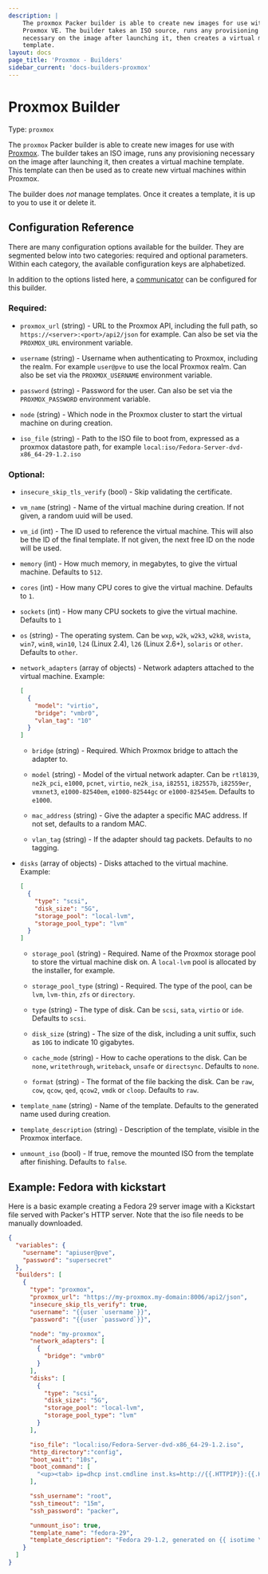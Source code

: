 ```yaml
---
description: |
    The proxmox Packer builder is able to create new images for use with
    Proxmox VE. The builder takes an ISO source, runs any provisioning
    necessary on the image after launching it, then creates a virtual machine
    template.
layout: docs
page_title: 'Proxmox - Builders'
sidebar_current: 'docs-builders-proxmox'
---
```


# Proxmox Builder

Type: `proxmox`

The `proxmox` Packer builder is able to create new images for use with
[Proxmox](https://www.proxmox.com/en/proxmox-ve). The builder takes an ISO
image, runs any provisioning necessary on the image after launching it, then
creates a virtual machine template. This template can then be used as to
create new virtual machines within Proxmox.

The builder does *not* manage templates. Once it creates a template, it is up
to you to use it or delete it.

## Configuration Reference

There are many configuration options available for the builder. They are
segmented below into two categories: required and optional parameters. Within
each category, the available configuration keys are alphabetized.

In addition to the options listed here, a
[communicator](/docs/templates/communicator.html) can be configured for this
builder.

### Required:

-   `proxmox_url` (string) - URL to the Proxmox API, including the full path,
    so `https://<server>:<port>/api2/json` for example.
    Can also be set via the `PROXMOX_URL` environment variable.

-   `username` (string) - Username when authenticating to Proxmox, including
    the realm. For example `user@pve` to use the local Proxmox realm.
    Can also be set via the `PROXMOX_USERNAME` environment variable.

-   `password` (string) - Password for the user.
    Can also be set via the `PROXMOX_PASSWORD` environment variable.

-   `node` (string) - Which node in the Proxmox cluster to start the virtual
    machine on during creation.

-   `iso_file` (string) - Path to the ISO file to boot from, expressed as a
    proxmox datastore path, for example
    `local:iso/Fedora-Server-dvd-x86_64-29-1.2.iso`

### Optional:
-   `insecure_skip_tls_verify` (bool) - Skip validating the certificate.

-   `vm_name` (string) - Name of the virtual machine during creation. If not
    given, a random uuid will be used.

-   `vm_id` (int) - The ID used to reference the virtual machine. This will
    also be the ID of the final template. If not given, the next free ID on
    the node will be used.

-   `memory` (int) - How much memory, in megabytes, to give the virtual
    machine. Defaults to `512`.

-   `cores` (int) - How many CPU cores to give the virtual machine. Defaults
    to `1`.

-   `sockets` (int) - How many CPU sockets to give the virtual machine.
    Defaults to `1`

-   `os` (string) - The operating system. Can be `wxp`, `w2k`, `w2k3`, `w2k8`,
    `wvista`, `win7`, `win8`, `win10`, `l24` (Linux 2.4), `l26` (Linux 2.6+),
    `solaris` or `other`. Defaults to `other`.

-   `network_adapters` (array of objects) - Network adapters attached to the
    virtual machine. Example:

    ```json
    [
      {
        "model": "virtio",
        "bridge": "vmbr0",
        "vlan_tag": "10"
      }
    ]
    ```

    -   `bridge` (string) - Required. Which Proxmox bridge to attach the
        adapter to.

    -   `model` (string) - Model of the virtual network adapter. Can be
        `rtl8139`, `ne2k_pci`, `e1000`, `pcnet`, `virtio`, `ne2k_isa`,
        `i82551`, `i82557b`, `i82559er`, `vmxnet3`, `e1000-82540em`,
        `e1000-82544gc` or `e1000-82545em`. Defaults to `e1000`.

    -   `mac_address` (string) - Give the adapter a specific MAC address. If
        not set, defaults to a random MAC.

    -   `vlan_tag` (string) - If the adapter should tag packets. Defaults to
        no tagging.

-   `disks` (array of objects) - Disks attached to the virtual machine.
    Example:

    ```json
    [
      {
        "type": "scsi",
        "disk_size": "5G",
        "storage_pool": "local-lvm",
        "storage_pool_type": "lvm"
      }
    ]
    ```

    -   `storage_pool` (string) - Required. Name of the Proxmox storage pool
        to store the virtual machine disk on. A `local-lvm` pool is allocated
        by the installer, for example.

    -   `storage_pool_type` (string) - Required. The type of the pool, can
        be `lvm`, `lvm-thin`, `zfs` or `directory`.

    -   `type` (string) - The type of disk. Can be `scsi`, `sata`, `virtio` or
        `ide`. Defaults to `scsi`.

    -   `disk_size` (string) - The size of the disk, including a unit suffix, such
        as `10G` to indicate 10 gigabytes.

    -   `cache_mode` (string) - How to cache operations to the disk. Can be
        `none`, `writethrough`, `writeback`, `unsafe` or `directsync`.
        Defaults to `none`.

    -   `format` (string) - The format of the file backing the disk. Can be
        `raw`, `cow`, `qcow`, `qed`, `qcow2`, `vmdk` or `cloop`. Defaults to
        `raw`.

-   `template_name` (string) - Name of the template. Defaults to the generated
    name used during creation.

-   `template_description` (string) - Description of the template, visible in
    the Proxmox interface.

-   `unmount_iso` (bool) - If true, remove the mounted ISO from the template
    after finishing. Defaults to `false`.


## Example: Fedora with kickstart

Here is a basic example creating a Fedora 29 server image with a Kickstart
file served with Packer's HTTP server. Note that the iso file needs to be
manually downloaded.

``` json
{
  "variables": {
    "username": "apiuser@pve",
    "password": "supersecret"
  },
  "builders": [
    {
      "type": "proxmox",
      "proxmox_url": "https://my-proxmox.my-domain:8006/api2/json",
      "insecure_skip_tls_verify": true,
      "username": "{{user `username`}}",
      "password": "{{user `password`}}",

      "node": "my-proxmox",
      "network_adapters": [
        {
          "bridge": "vmbr0"
        }
      ],
      "disks": [
        {
          "type": "scsi",
          "disk_size": "5G",
          "storage_pool": "local-lvm",
          "storage_pool_type": "lvm"
        }
      ],

      "iso_file": "local:iso/Fedora-Server-dvd-x86_64-29-1.2.iso",
      "http_directory":"config",
      "boot_wait": "10s",
      "boot_command": [
        "<up><tab> ip=dhcp inst.cmdline inst.ks=http://{{.HTTPIP}}:{{.HTTPPort}}/ks.cfg<enter>"
      ],

      "ssh_username": "root",
      "ssh_timeout": "15m",
      "ssh_password": "packer",

      "unmount_iso": true,
      "template_name": "fedora-29",
      "template_description": "Fedora 29-1.2, generated on {{ isotime \"2006-01-02T15:04:05Z\" }}"
    }
  ]
}
```
